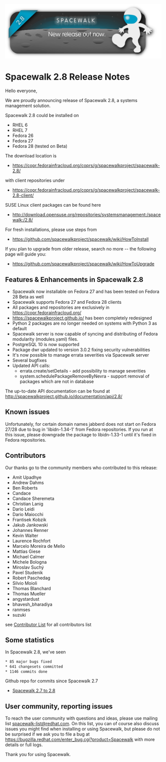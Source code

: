 
![Alt](images/28release_new.png?raw=True)
# __Spacewalk 2.8 Release Notes__



Hello everyone,

We are proudly announcing release of Spacewalk 2.8, a systems management solution.

Spacewalk 2.8 could be installed on
  * RHEL 6
  * RHEL 7
  * Fedora 26
  * Fedora 27
  * Fedora 28 (tested on Beta)
  
The download location is 
  * https://copr.fedorainfracloud.org/coprs/g/spacewalkproject/spacewalk-2.8/

with client repositories under
  * https://copr.fedorainfracloud.org/coprs/g/spacewalkproject/spacewalk-2.8-client/


SUSE Linux client packages can be found here
  * http://download.opensuse.org/repositories/systemsmanagement:/spacewalk:/2.8/


For fresh installations, please use steps from

  * https://github.com/spacewalkproject/spacewalk/wiki/HowToInstall 

If you plan to upgrade from older release, search no more -- the following page will guide you:

  * https://github.com/spacewalkproject/spacewalk/wiki/HowToUpgrade

## Features & Enhancements in Spacewalk 2.8

  * Spacewalk now installable on Fedora 27 and has been tested on Fedora 28 Beta as well
  * Spacewalk supports Fedora 27 and Fedora 28 clients
  * All packages and repositories are exclusively in https://copr.fedorainfracloud.org/
  * https://spacewalkproject.github.io/ has been completely redesigned
  * Python 2 packages are no longer needed on systems with Python 3 as default
  * Spacewalk server is now capable of syncing and distributing of Fedora modularity (modules.yaml) files.
  * PostgreSQL 10 is now supported
  * Package dwr updated to version 3.0.2 fixing security vulnerabilities
  * It's now possible to manage errata severities via Spacewalk server
  * Several bugfixes
  * Updated API calls:
    * errata.create/setDetails - add possibility to manage severities
    * system.schedulePackageRemoveByNevra - support removal of packages which are not in database
 
The up-to-date API documentation can be found at http://spacewalkproject.github.io/documentation/api/2.8/
  
## Known issues

Unfortunately, for certain domain names jabberd does not start on Fedora 27/28 due to bug in 'libidn-1.34-1' from Fedora repositories. If you run at this issue, please downgrade the package to libidn-1.33-1 until it's fixed in Fedora repositories.

## Contributors


Our thanks go to the community members who contributed to this release:

* Amit Upadhye
* Andrew Dahms
* Ben Roberts
* Candace
* Candace Sheremeta
* Christian Lanig
* Dario Leidi
* Dario Maiocchi
* Frantisek Kobzik
* Jakub Jankowski
* Johannes Renner
* Kevin Walter
* Laurence Rochfort
* Marcelo Moreira de Mello
* Mattias Giese
* Michael Calmer
* Michele Bologna
* Miroslav Suchý
* Pavel Studenik
* Robert Paschedag
* Silvio Moioli
* Thomas Blanchard
* Thomas Mueller
* angystardust
* bhavesh_bharadiya
* ranmses
* suzuki

see [Contributor List](ContributorList) for all contributors list

## Some statistics

In Spacewalk 2.8, we've seen

    * 85 major bugs fixed
    * 641 changesets committed
    * 1146 commits done

Github repo for commits since Spacewalk 2.7

* [Spacewalk 2.7 to 2.8](https://github.com/spacewalkproject/spacewalk/graphs/contributors?from=2017-08-17&to=2018-04-16&type=c)

## User community, reporting issues



To reach the user community with questions and ideas, please use
mailing list spacewalk-list@redhat.com. On this list, you can of
course also discuss issues you might find when installing or using
Spacewalk, but please do not be surprised if we ask you to file a bug
at https://bugzilla.redhat.com/enter_bug.cgi?product=Spacewalk with more
details or full logs.

Thank you for using Spacewalk.
